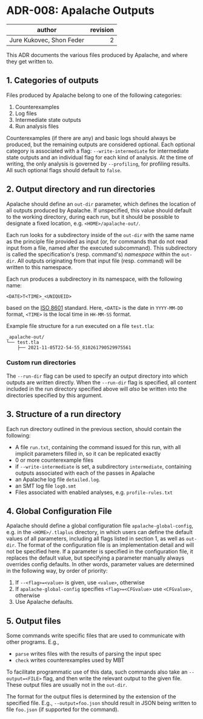 # ADR-008: Apalache Outputs

| author                   | revision |
|--------------------------|---------:|
| Jure Kukovec, Shon Feder |        2 |

This ADR documents the various files produced by Apalache, and where they get written to.

## 1. Categories of outputs
Files produced by Apalache belong to one of the following categories:

  1. Counterexamples 
  2. Log files
  3. Intermediate state outputs
  4. Run analysis files

Counterexamples (if there are any) and basic logs should always be produced, but the remaining outputs are considered optional. 
Each optional category is associated with a flag: `--write-intermediate` for intermediate state outputs and an individual flag for each kind of analysis. At the time of writing, the only analysis is governed by `--profiling`, for profiling results. 
All such optional flags should default to `false`.

## 2. Output directory and run directories
Apalache should define an `out-dir` parameter, which defines the location of all outputs produced by Apalache. If unspecified, this value should default to the working directory, during each run, but it should be possible to designate a fixed location, e.g. `<HOME>/apalache-out/`.

Each run looks for a subdirectory inside of the `out-dir` with the same name as
the principle file provided as input (or, for commands that do not read input
from a file, named after the executed subcommand). This subdirectory is called
the specification's (resp. command's) *namespace* within the `out-dir`.  All
outputs originating from that input file (resp. command) will be written to this
namespace.

Each run produces a subdirectory in its namespace, with the following name:

```
<DATE>T<TIME>_<UNIQUEID>
```

based on the [ISO 8601](https://en.wikipedia.org/wiki/ISO_8601) standard.
Here, `<DATE>` is the date in `YYYY-MM-DD` format, `<TIME>` is the local time in `HH-MM-SS` format.

Example file structure for a run executed on a file `test.tla`:

```
_apalache-out/
└── test.tla
    ├── 2021-11-05T22-54-55_810261790529975561
```

### Custom run directories

The `--run-dir` flag can be used to specify an output directory into which
outputs are written directly. When the `--run-dir` flag is specified, all
content included in the run directory specified above will *also* be written
into the directories specified by this argument.

## 3. Structure of a run directory

Each run directory outlined in the previous section, should contain the
following:
  
- A file `run.txt`, containing the command issued for this run, with all implicit parameters filled in, so it can be replicated exactly
- 0 or more counterexample files
- if `--write-intermediate` is set, a subdirectory `intermediate`, containing outputs associated with each of the passes in Apalache
- an Apalache log file `detailed.log`.
- an SMT log file `log0.smt`
- Files associated with enabled analyses, e.g. `profile-rules.txt`

## 4. Global Configuration File

Apalache should define a global configuration file `apalache-global-config`, e.g. in the `<HOME>/.tlaplus` directory, in which users can define the default values of all parameters, including all flags listed in section 1, as well as `out-dir`. The format of the configuration file is an implementation detail and will not be specified here.
If a parameter is specified in the configuration file, it replaces the default value, but specifying a parameter manually always overrides config defaults.
In other words, parameter values are determined in the following way, by order of priority:
  1. If `--<flag>=<value>` is given, use `<value>`, otherwise
  2. If `apalache-global-config` specifies `<flag>=<CFGvalue>` use `<CFGvalue>`, otherwise 
  3. Use Apalache defaults.

## 5. Output files

Some commands write specific files that are used to communicate with other
programs. E.g., 

- `parse` writes files with the results of parsing the input spec
- `check` writes counterexamples used by MBT

To facilitate programmatic use of this data, such commands also take an
`--output=<FILE>` flag, and then write the relevant output to the given file.
These output files are usually not in the `out-dir`.

The format for the output files is determined by the extension of the specified
file. E.g., `--output=foo.json` should result in JSON being written to file
`foo.json` (if supported for the command).
